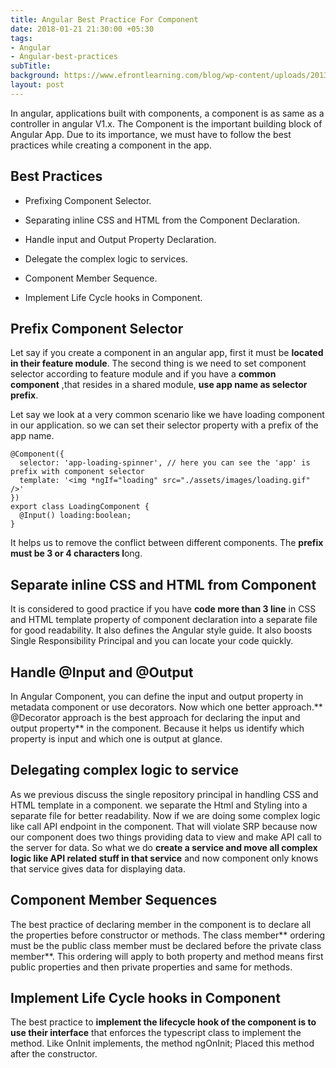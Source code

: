 ```yaml
---
title: Angular Best Practice For Component
date: 2018-01-21 21:30:00 +05:30
tags:
- Angular
- Angular-best-practices
subTitle: 
background: https://www.efrontlearning.com/blog/wp-content/uploads/2013/08/homepage-design-best-practices.jpg
layout: post
---
```


In angular, applications built with components, a component is as same as a controller in angular V1.x. The Component is the important building block of Angular App. Due to its importance, we must have to follow the best practices while creating a component in the app.

## **Best Practices**

* Prefixing Component Selector.

* Separating inline CSS and HTML from the Component Declaration.

* Handle input and Output Property Declaration.

* Delegate the complex logic to services.

* Component Member Sequence.

* Implement Life Cycle hooks in Component.

## **Prefix Component Selector**

Let say if you create a component in an angular app, first it must be **located in their feature module**. The second thing is we need to set component selector according to feature module and if you have a **common component** ,that resides in a shared module, **use app name as selector prefix**.

Let say we look at a very common scenario like we have loading component in our application. so we can set their selector property with a prefix of the app name.

    @Component({
      selector: 'app-loading-spinner', // here you can see the 'app' is prefix with component selector
      template: '<img *ngIf="loading" src="./assets/images/loading.gif" />'
    })
    export class LoadingComponent {
      @Input() loading:boolean;
    }

It helps us to remove the conflict between different components. The **prefix must be 3 or 4 characters l**ong.

## **Separate inline CSS and HTML from Component**

It is considered to good practice if you have **code more than 3 line** in CSS and HTML template property of component declaration into a separate file for good readability. It also defines the Angular style guide. It also boosts Single Responsibility Principal and you can locate your code quickly.

## **Handle @Input and @Output**

In Angular Component, you can define the input and output property in metadata component or use decorators. Now which one better approach.\*\* @Decorator approach is the best approach for declaring the input and output property\*\* in the component. Because it helps us identify which property is input and which one is output at glance.

## **Delegating complex logic to service**

As we previous discuss the single repository principal in handling CSS and HTML template in a component. we separate the Html and Styling into a separate file for better readability. Now if we are doing some complex logic like call API endpoint in the component. That will violate SRP because now our component does two things providing data to view and make API call to the server for data. So what we do **create a service and move all complex logic like API related stuff in that service** and now component only knows that service gives data for displaying data.

## **Component Member Sequences**

The best practice of declaring member in the component is to declare all the properties before constructor or methods. The class member\*\* ordering must be the public class member must be declared before the private class member\*\*. This ordering will apply to both property and method means first public properties and then private properties and same for methods.

## **Implement Life Cycle hooks in Component**

The best practice to **implement the lifecycle hook of the component is to use their interface** that enforces the typescript class to implement the method. Like OnInit implements, the method ngOnInit; Placed this method after the constructor.